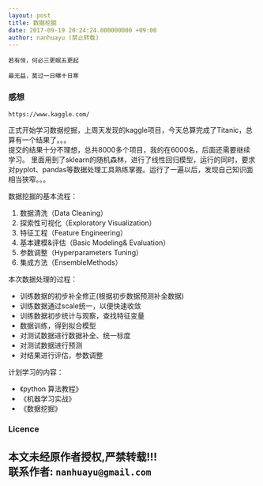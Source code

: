 ```yaml
---
layout: post
title: 数据挖掘
date: 2017-09-19 20:24:24.000000000 +09:00
author: nanhuayu (禁止转载)
---
```


`若有恒，何必三更眠五更起`

`最无益，莫过一日曝十日寒`

### 感想

`https://www.kaggle.com/`

正式开始学习数据挖掘，上周天发现的kaggle项目，今天总算完成了Titanic，总算有一个结果了。。。   
提交的结果十分不理想，总共8000多个项目，我的在6000名，后面还需要继续学习。
里面用到了sklearn的随机森林，进行了线性回归模型，运行的同时，要求对pyplot、pandas等数据处理工具熟练掌握。运行了一遍以后，发现自己知识面相当狭窄。。。   

数据挖掘的基本流程： 

1. 数据清洗（Data Cleaning）
2. 探索性可视化（Exploratory Visualization）
3. 特征工程（Feature Engineering）
4. 基本建模&评估（Basic Modeling& Evaluation）
5. 参数调整（Hyperparameters Tuning）
6. 集成方法（EnsembleMethods）

本次数据处理的过程： 

 * 训练数据的初步补全修正(根据初步数据预测补全数据)
 * 训练数据通过scale统一，以便快速收敛
 * 训练数据初步统计与观察，查找特征变量 
 * 数据训练，得到拟合模型
 * 对测试数据进行数据补全、统一标度
 * 对测试数据进行预测
 * 对结果进行评估，参数调整

计划学习的内容：   

* 《python 算法教程》
* 《机器学习实战》
* 《数据挖掘》

### Licence

本文未经原作者授权,严禁转载!!!   
联系作者: `nanhuayu@gmail.com`
---

